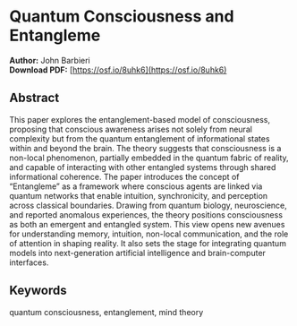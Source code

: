 # Quantum Consciousness and Entangleme

**Author:** John Barbieri  
**Download PDF:** [https://osf.io/8uhk6](https://osf.io/8uhk6)

## Abstract

This paper explores the entanglement-based model of consciousness, proposing that conscious awareness arises not solely from neural complexity but from the quantum entanglement of informational states within and beyond the brain. The theory suggests that consciousness is a non-local phenomenon, partially embedded in the quantum fabric of reality, and capable of interacting with other entangled systems through shared informational coherence. The paper introduces the concept of “Entangleme” as a framework where conscious agents are linked via quantum networks that enable intuition, synchronicity, and perception across classical boundaries. Drawing from quantum biology, neuroscience, and reported anomalous experiences, the theory positions consciousness as both an emergent and entangled system. This view opens new avenues for understanding memory, intuition, non-local communication, and the role of attention in shaping reality. It also sets the stage for integrating quantum models into next-generation artificial intelligence and brain-computer interfaces.

## Keywords

quantum consciousness, entanglement, mind theory
